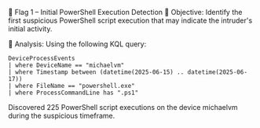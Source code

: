 🚩 Flag 1 – Initial PowerShell Execution Detection
🎯 Objective:
Identify the first suspicious PowerShell script execution that may indicate the intruder's initial activity.

🧠 Analysis:
Using the following KQL query:
```kusto
DeviceProcessEvents
| where DeviceName == "michaelvm"
| where Timestamp between (datetime(2025-06-15) .. datetime(2025-06-17))
| where FileName == "powershell.exe"
| where ProcessCommandLine has ".ps1"
```
Discovered 225 PowerShell script executions on the device michaelvm during the suspicious timeframe.

